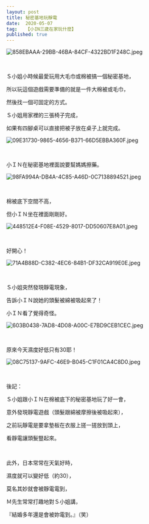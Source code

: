 ```yaml
---
layout: post
title: 秘密基地玩靜電
date:  2020-05-07
tag:   【小IN三歲在家玩什麼】
published: true 
---
```

<p><img alt="858EBAAA-29BB-46BA-84CF-4322BD1F248C.jpeg" src="https://pic.pimg.tw/smlife543/1588826943-120281091_n.jpg" title="858EBAAA-29BB-46BA-84CF-4322BD1F248C.jpeg"></p>

<p>&nbsp;</p>

<p>Ｓ小姐小時候最愛玩用大毛巾或棉被搞一個秘密基地，</p>

<p>所以玩這個遊戲需要準備的就是一件大棉被或毛巾，</p>

<p>然後找一個可固定的方式。</p>

<p>Ｓ小姐用家裡的三張椅子完成，</p>

<p>如果有四腳桌可以直接把被子放在桌子上就完成。</p>

<p><img alt="09E31730-9865-4656-B371-66D5EBBA360F.jpeg" src="https://pic.pimg.tw/smlife543/1588826952-2520697801_n.jpg" title="09E31730-9865-4656-B371-66D5EBBA360F.jpeg"></p>

<p>&nbsp;</p>

<p>小ＩＮ在秘密基地裡面說要幫媽媽擦藥。</p>

<p><img alt="98FA994A-DB4A-4C85-A46D-0C7138894521.jpeg" src="https://pic.pimg.tw/smlife543/1588826943-3874098250_n.jpg" title="98FA994A-DB4A-4C85-A46D-0C7138894521.jpeg"></p>

<p>&nbsp;</p>

<p>棉被底下空間不高，</p>

<p>但小ＩＮ坐在裡面剛剛好。</p>

<p><img alt="448512E4-F08E-4529-8017-DD50607E8A01.jpeg" src="https://pic.pimg.tw/smlife543/1588826944-2959548445_n.jpg" title="448512E4-F08E-4529-8017-DD50607E8A01.jpeg"></p>

<p>&nbsp;</p>

<p>好開心！</p>

<p><img alt="71A4B88D-C382-4EC6-84B1-DF32CA919E0E.jpeg" src="https://pic.pimg.tw/smlife543/1588826951-2431814713_n.jpg" title="71A4B88D-C382-4EC6-84B1-DF32CA919E0E.jpeg"></p>

<p>&nbsp;</p>

<p>Ｓ小姐突然發現靜電現象，</p>

<p>告訴小ＩＮ說她的頭髮被綿被吸起來了！</p>

<p>小ＩＮ看了覺得奇怪。</p>

<p><img alt="603B0438-7AD8-4D08-A00C-E7BD9CEB1CEC.jpeg" src="https://pic.pimg.tw/smlife543/1588826959-3530002263_n.jpg" title="603B0438-7AD8-4D08-A00C-E7BD9CEB1CEC.jpeg"></p>

<p>&nbsp;</p>

<p>原來今天濕度好低只有30耶！</p>

<p><img alt="08C75137-9AFC-46E9-B045-C1F01CA4C8D0.jpeg" src="https://pic.pimg.tw/smlife543/1588826960-1451796982_n.jpg" title="08C75137-9AFC-46E9-B045-C1F01CA4C8D0.jpeg"></p>

<p>&nbsp;</p>

<p>後記：</p>

<p>Ｓ小姐跟小ＩＮ在棉被底下的秘密基地玩了好一會，</p>

<p>意外發現靜電遊戲（頭髮跟綿被摩擦後被吸起來），</p>

<p>之前玩靜電是要拿墊板在衣服上搓一搓放到頭上，</p>

<p>看靜電讓頭髮豎起來。</p>

<p>&nbsp;</p>

<p>此外，日本常常在天氣好時，</p>

<p>濕度就可以變好低（約30），</p>

<p>莫名其妙就會被靜電電到，</p>

<p>Ｍ先生常常打趣地對Ｓ小姐講，</p>

<p>『結婚多年還是會被妳電到。』（笑）</p>

